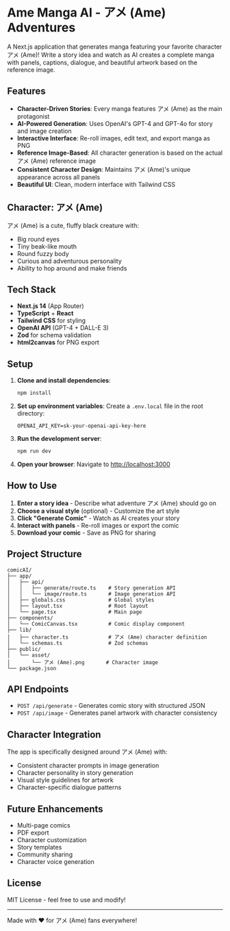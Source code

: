# Ame Manga AI - アメ (Ame) Adventures

A Next.js application that generates manga featuring your favorite character アメ (Ame)! Write a story idea and watch as AI creates a complete manga with panels, captions, dialogue, and beautiful artwork based on the reference image.

## Features

- **Character-Driven Stories**: Every manga features アメ (Ame) as the main protagonist
- **AI-Powered Generation**: Uses OpenAI's GPT-4 and GPT-4o for story and image creation
- **Interactive Interface**: Re-roll images, edit text, and export manga as PNG
- **Reference Image-Based**: All character generation is based on the actual アメ (Ame) reference image
- **Consistent Character Design**: Maintains アメ (Ame)'s unique appearance across all panels
- **Beautiful UI**: Clean, modern interface with Tailwind CSS

## Character: アメ (Ame)

アメ (Ame) is a cute, fluffy black creature with:
- Big round eyes
- Tiny beak-like mouth  
- Round fuzzy body
- Curious and adventurous personality
- Ability to hop around and make friends

## Tech Stack

- **Next.js 14** (App Router)
- **TypeScript** + **React**
- **Tailwind CSS** for styling
- **OpenAI API** (GPT-4 + DALL-E 3)
- **Zod** for schema validation
- **html2canvas** for PNG export

## Setup

1. **Clone and install dependencies**:
   ```bash
   npm install
   ```

2. **Set up environment variables**:
   Create a `.env.local` file in the root directory:
   ```
   OPENAI_API_KEY=sk-your-openai-api-key-here
   ```

3. **Run the development server**:
   ```bash
   npm run dev
   ```

4. **Open your browser**:
   Navigate to [http://localhost:3000](http://localhost:3000)

## How to Use

1. **Enter a story idea** - Describe what adventure アメ (Ame) should go on
2. **Choose a visual style** (optional) - Customize the art style
3. **Click "Generate Comic"** - Watch as AI creates your story
4. **Interact with panels** - Re-roll images or export the comic
5. **Download your comic** - Save as PNG for sharing

## Project Structure

```
comicAI/
├── app/
│   ├── api/
│   │   ├── generate/route.ts    # Story generation API
│   │   └── image/route.ts       # Image generation API
│   ├── globals.css              # Global styles
│   ├── layout.tsx               # Root layout
│   └── page.tsx                 # Main page
├── components/
│   └── ComicCanvas.tsx          # Comic display component
├── lib/
│   ├── character.ts             # アメ (Ame) character definition
│   └── schemas.ts               # Zod schemas
├── public/
│   └── asset/
│       └── アメ (Ame).png       # Character image
└── package.json
```

## API Endpoints

- `POST /api/generate` - Generates comic story with structured JSON
- `POST /api/image` - Generates panel artwork with character consistency

## Character Integration

The app is specifically designed around アメ (Ame) with:
- Consistent character prompts in image generation
- Character personality in story generation
- Visual style guidelines for artwork
- Character-specific dialogue patterns

## Future Enhancements

- Multi-page comics
- PDF export
- Character customization
- Story templates
- Community sharing
- Character voice generation

## License

MIT License - feel free to use and modify!

---

Made with ❤️ for アメ (Ame) fans everywhere!
